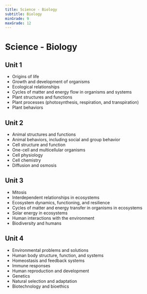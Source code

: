 ```yaml
---
title: Science - Biology
subtitle: Biology
minGrade: 9
maxGrade: 12
---
```

# Science - Biology


## Unit 1
* Origins of life
* Growth and development of organisms
* Ecological relationships
* Cycles of matter and energy flow in organisms and systems
* Plant structures and functions
* Plant processes (photosynthesis, respiration, and transpiration)
* Plant behaviors

## Unit 2
* Animal structures and functions
* Animal behaviors, including social and group behavior
* Cell structure and function
* One-cell and multicellular organisms
* Cell physiology
* Cell chemistry
* Diffusion and osmosis

## Unit 3
* Mitosis
* Interdependent relationships in ecosystems
* Ecosystem dynamics, functioning, and resilience
* Cycles of matter and energy transfer in organisms in ecosystems
* Solar energy in ecosystems
* Human interactions with the environment
* Biodiversity and humans

## Unit 4
* Environmental problems and solutions
* Human body structure, function, and systems
* Homeostasis and feedback systems
* Immune responses
* Human reproduction and development
* Genetics
* Natural selection and adaptation
* Biotechnology and bioethics